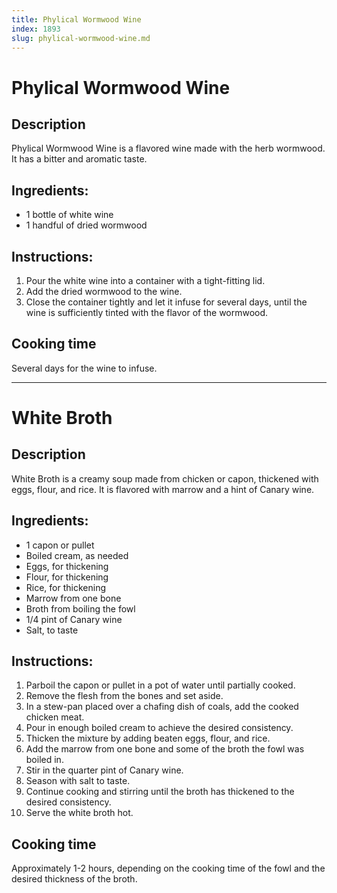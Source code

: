 ```yaml
---
title: Phylical Wormwood Wine
index: 1893
slug: phylical-wormwood-wine.md
---
```


# Phylical Wormwood Wine

## Description
Phylical Wormwood Wine is a flavored wine made with the herb wormwood. It has a bitter and aromatic taste.

## Ingredients:
- 1 bottle of white wine
- 1 handful of dried wormwood

## Instructions:
1. Pour the white wine into a container with a tight-fitting lid.
2. Add the dried wormwood to the wine.
3. Close the container tightly and let it infuse for several days, until the wine is sufficiently tinted with the flavor of the wormwood.

## Cooking time
Several days for the wine to infuse.

---

# White Broth

## Description
White Broth is a creamy soup made from chicken or capon, thickened with eggs, flour, and rice. It is flavored with marrow and a hint of Canary wine.

## Ingredients:
- 1 capon or pullet
- Boiled cream, as needed
- Eggs, for thickening
- Flour, for thickening
- Rice, for thickening
- Marrow from one bone
- Broth from boiling the fowl
- 1/4 pint of Canary wine
- Salt, to taste

## Instructions:
1. Parboil the capon or pullet in a pot of water until partially cooked.
2. Remove the flesh from the bones and set aside.
3. In a stew-pan placed over a chafing dish of coals, add the cooked chicken meat.
4. Pour in enough boiled cream to achieve the desired consistency.
5. Thicken the mixture by adding beaten eggs, flour, and rice.
6. Add the marrow from one bone and some of the broth the fowl was boiled in.
7. Stir in the quarter pint of Canary wine.
8. Season with salt to taste.
9. Continue cooking and stirring until the broth has thickened to the desired consistency.
10. Serve the white broth hot.

## Cooking time
Approximately 1-2 hours, depending on the cooking time of the fowl and the desired thickness of the broth.